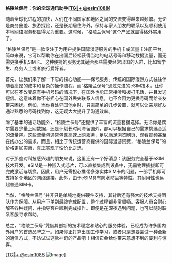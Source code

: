 **格陵兰保号：你的全球通讯助手[[TG💪+ @esim1088](https://t.me/s/esim1088)]**

随着全球化进程的加快，人们在不同国家和地区之间的交流变得越来越频繁。无论是商务出差、旅游探险，还是长期居住海外，保持与家人朋友的联系以及顺利使用本地网络服务都显得尤为重要。这时候，“格陵兰保号”这个产品就显得格外实用了。

“格陵兰保号”是一款专注于为用户提供国际漫游服务的手机卡或流量卡注册平台。简单来说，它可以帮助你在出国后轻松获得当地的电话号码和移动数据流量，而无需更换手机SIM卡。这种便捷的服务尤其适合那些需要经常出国的人群，比如留学生、商务人士或者旅行爱好者。

首先，让我们来了解一下它的核心功能——保号服务。传统的国际漫游方式往往伴随着高昂的成本和复杂的操作流程，而“格陵兰保号”通过先进的eSIM技术，让你可以在不改变原有手机号码的情况下，在国外也能正常接听和拨打电话，并且发送短信。这意味着你不必担心在国外丢失联系人信息，也不会因为更换号码而给亲友带来困扰。例如，当你身处异国他乡时，只需简单的几步设置，就可以让亲朋好友通过熟悉的号码找到你，这无疑大大提升了沟通效率。

除了基本的通话功能外，“格陵兰保号”还提供了丰富的流量套餐选择。无论你是偶尔需要少量上网数据，还是计划长时间滞留国外，都可以根据自己的需求挑选合适的流量包。这些流量包通常包含高速上网服务，足以满足浏览网页、观看视频甚至在线办公的需求。而且，相比于传统运营商提供的国际漫游资费，“格陵兰保号”的价格更加实惠，真正实现了性价比之选。

对于那些对科技感兴趣的朋友来说，这里还有一个好消息：该服务完全基于eSIM技术开发。eSIM是一种嵌入式芯片，可以直接集成到设备中，无需物理插拔即可完成激活与切换。因此，用户无需担心携带多张实体SIM卡的问题，一部手机即可支持多个地区的网络连接。此外，由于eSIM具有防水防尘等特性，其耐用性也远超普通SIM卡。

当然，“格陵兰保号”并非只是单纯地提供硬件支持，其背后还有强大的技术支持团队作为保障。从用户下单到最终完成配置，整个过程都非常顺畅。客服人员会耐心解答各种疑问，并指导客户顺利完成操作。即便是在深夜遇到问题，也可以随时联系客服寻求帮助。

总之，“格陵兰保号”凭借其创新的技术理念和贴心的服务体验，已经成为许多国内外用户的首选品牌之一。如果你正打算出国工作学习，或者只是想要尝试一种全新的通信方式，不妨试试这款神奇的产品吧！相信它会给你带来意想不到的便利与惊喜。

[[TG💪+ @esim1088](https://t.me/s/esim1088) ![Image](https://i.postimg.cc/4NQfJmqS/Snipaste-2025-05-13-00-14-12.png)]